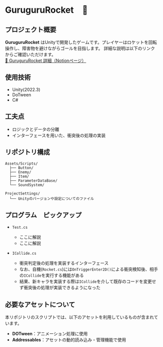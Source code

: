 # GuruguruRocket　🚀

## プロジェクト概要
**GuruguruRocket** はUnityで開発したゲームです。プレイヤーはロケットを回転操作し、障害物を避けながらゴールを目指します。
詳細な説明は以下のリンクからご確認いただけます。<br>
[🔗 GuruguruRocket 詳細（Notionページ）](https://picturesque-kayak-ac4.notion.site/195281634a1680678c77ceda4c0cddf1?pvs=4)  

## 使用技術
- Unity(2022.3)
- DoTween
- C#

## 工夫点
- ロジックとデータの分離
- インターフェースを用いた、衝突後の処理の実装

## リポジトリ構成
```
Assets/Scripts/
  ├── Button/
  ├── Enemy/
  ├── Item/
  ├── ParameterDataBase/
  └── SoundSystem/

ProjectSettings/
  └── Unityのバージョンや設定についてのファイル
```

## プログラム　ピックアップ
- `Test.cs`
  - ここに解説
  - ここに解説

- `ICollide.cs`
  - 衝突判定後の処理を実装するインターフェース
  - なお、自機(`Rocket.cs`)には`OnTriggerEnter2D()`による衝突検知後、相手の`ICollide`を実行する機能がある
  - 結果、新キャラを実装する際は`ICollide`を介して既存のコードを変更せず衝突後の処理が実装できるようになった

## 必要なアセットについて
本リポジトリのスクリプトでは、以下のアセットを利用しているものが含まれています。
- **DOTween**：アニメーション処理に使用
- **Addressables**：アセットの動的読み込み・管理機能で使用
